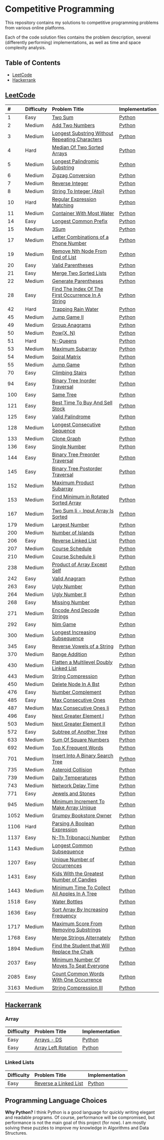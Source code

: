 # Competitive Programming

This repository contains my solutions to competitive programming problems from various online platforms.

Each of the code solution files contains the problem description, several (differently performing) implementations, as well as time and space complexity analysis.


## Table of Contents

- [LeetCode](#leetcode)
- [Hackerrank](#hackerrank)


## [LeetCode](https://leetcode.com)

| # | Difficulty | Problem Title | Implementation |
|:--|:-----------|:--------------|:---------------|
| 1 | Easy | [Two Sum](https://leetcode.com/problems/two-sum/) | [Python](./leetcode/0001-two-sum/two_sum.py) |
| 2 | Medium | [Add Two Numbers](https://leetcode.com/problems/add-two-numbers/) | [Python](./leetcode/0002-add-two-numbers/add_two_numbers.py) |
| 3 | Medium | [Longest Substring Without Repeating Characters](https://leetcode.com/problems/longest-substring-without-repeating-characters/) | [Python](./leetcode/0003-longest-substring-without-repeating-characters/longest_substring_without_repeating_characters.py) |
| 4 | Hard | [Median Of Two Sorted Arrays](https://leetcode.com/problems/median-of-two-sorted-arrays/) | [Python](./leetcode/0004-median-of-two-sorted-arrays/median_of_two_sorted_arrays.py) |
| 5 | Medium | [Longest Palindromic Substring](https://leetcode.com/problems/longest-palindromic-substring/) | [Python](./leetcode/0005-longest-palindromic-substring/longest_palindromic_substring.py) |
| 6 | Medium | [Zigzag Conversion](https://leetcode.com/problems/zigzag-conversion/) | [Python](./leetcode/0006-zigzag-conversion/zigzag_conversion.py) |
| 7 | Medium | [Reverse Integer](https://leetcode.com/problems/reverse-integer/) | [Python](./leetcode/0007-reverse-integer/reverse_integer.py) |
| 8 | Medium | [String To Integer (Atoi)](https://leetcode.com/problems/string-to-integer-atoi/) | [Python](./leetcode/0008-string-to-integer-atoi/string_to_integer_atoi.py) |
| 10 | Hard | [Regular Expression Matching](https://leetcode.com/problems/regular-expression-matching) | [Python](./leetcode/0010-regular-expression-matching/regular_expression_matching.py) |
| 11 | Medium | [Container With Most Water](https://leetcode.com/problems/container-with-most-water/) | [Python](./leetcode/0011-container-with-most-water/container_with_most_water.py) |
| 14 | Easy | [Longest Common Prefix](https://leetcode.com/problems/longest-common-prefix/) | [Python](./leetcode/0014-longest-common-prefix/longest_common_prefix.py) |
| 15 | Medium | [3Sum](https://leetcode.com/problems/3sum/) | [Python](./leetcode/0015-3sum/3sum.py) |
| 17 | Medium | [Letter Combinations of a Phone Number](https://leetcode.com/problems/letter-combinations-of-a-phone-number) | [Python](./leetcode/0017-letter-combinations-of-a-phone-number/letter_combinations_of_a_phone_number.py) |
| 19 | Medium | [Remove Nth Node From End of List](https://leetcode.com/problems/remove-nth-node-from-end-of-list) | [Python](./leetcode/0019-remove-nth-node-from-end-of-list/remove_nth_node_from_end_of_list.py) |
| 20 | Easy | [Valid Parentheses](https://leetcode.com/problems/valid-parentheses/) | [Python](./leetcode/0020-valid-parentheses/valid_parentheses.py) |
| 21 | Easy | [Merge Two Sorted Lists](https://leetcode.com/problems/merge-two-sorted-lists/) | [Python](./leetcode/0021-merge-two-sorted-lists/merge_two_sorted_lists.py) |
| 22 | Medium | [Generate Parentheses](https://leetcode.com/problems/generate-parentheses/) | [Python](./leetcode/0022-generate-parentheses/generate_parentheses.py) |
| 28 | Easy | [Find The Index Of The First Occurrence In A String](https://leetcode.com/problems/find-the-index-of-the-first-occurrence-in-a-string/) | [Python](./leetcode/0028-find-the-index-of-the-first-occurrence-in-a-string/find_the_index_of_the_first_occurrence_in_a_string.py) |
| 42 | Hard | [Trapping Rain Water](https://leetcode.com/problems/trapping-rain-water) | [Python](./leetcode/0042-trapping-rain-water/trapping_rain_water.py) |
| 45 | Medium | [Jump Game II](https://leetcode.com/problems/jump-game-ii/) | [Python](./leetcode/0045-jump-game-ii/jump_game_ii.py) |
| 49 | Medium | [Group Anagrams](https://leetcode.com/problems/group-anagrams) | [Python](./leetcode/0049-group-anagrams/group_anagrams.py) |
| 50 | Medium | [Pow(X, N)](https://leetcode.com/problems/powx-n/) | [Python](./leetcode/0050-powx-n/powx_n.py) |
| 51 | Hard | [N-Queens](https://leetcode.com/problems/n-queens/) | [Python](./leetcode/0051-n-queens/n_queens.py) |
| 53 | Medium | [Maximum Subarray](https://leetcode.com/problems/maximum-subarray/) | [Python](./leetcode/0053-maximum-subarray/maximum_subarray.py) |
| 54 | Medium | [Spiral Matrix](https://leetcode.com/problems/spiral-matrix) | [Python](./leetcode/0054-spiral-matrix/spiral_matrix.py) |
| 55 | Medium | [Jump Game](https://leetcode.com/problems/jump-game) | [Python](./leetcode/0055-jump-game/jump_game.py) |
| 70 | Easy | [Climbing Stairs](https://leetcode.com/problems/climbing-stairs/) | [Python](./leetcode/0070-climbing-stairs/climbing_stairs.py) |
| 94 | Easy | [Binary Tree Inorder Traversal](https://leetcode.com/problems/binary-tree-inorder-traversal/) | [Python](./leetcode/0094-binary-tree-inorder-traversal/binary_tree_inorder_traversal.py) |
| 100 | Easy | [Same Tree](https://leetcode.com/problems/same-tree) | [Python](./leetcode/0100-same-tree/same_tree.py) |
| 121 | Easy | [Best Time To Buy And Sell Stock](https://leetcode.com/problems/best-time-to-buy-and-sell-stock/) | [Python](./leetcode/0121-best-time-to-buy-and-sell-stock/best_time_to_buy_and_sell_stock.py) |
| 125 | Easy | [Valid Palindrome](https://leetcode.com/problems/valid-palindrome/) | [Python](./leetcode/0125-valid-palindrome/valid_palindrome.py) |
| 128 | Medium | [Longest Consecutive Sequence](https://leetcode.com/problems/longest-consecutive-sequence) | [Python](./leetcode/0128-longest-consecutive-sequence/longest_consecutive_sequence.py) |
| 133 | Medium | [Clone Graph](https://leetcode.com/problems/clone-graph) | [Python](./leetcode/0133-clone-graph/clone_graph.py) |
| 136 | Easy | [Single Number](https://leetcode.com/problems/single-number) | [Python](./leetcode/0136-single-number/single_number.py) |
| 144 | Easy | [Binary Tree Preorder Traversal](https://leetcode.com/problems/binary-tree-preorder-traversal/) | [Python](./leetcode/0144-binary-tree-preorder-traversal/binary_tree_preorder_traversal.py) |
| 145 | Easy | [Binary Tree Postorder Traversal](https://leetcode.com/problems/binary-tree-postorder-traversal/) | [Python](./leetcode/0145-binary-tree-postorder-traversal/binary_tree_postorder_traversal.py) |
| 152 | Medium | [Maximum Product Subarray](https://leetcode.com/problems/maximum-product-subarray) | [Python](./leetcode/0152-maximum-product-subarray/maximum_product_subarray.py) |
| 153 | Medium | [Find Minimum in Rotated Sorted Array](https://leetcode.com/problems/find-minimum-in-rotated-sorted-array) | [Python](./leetcode/0153-find-minimum-in-rotated-sorted-array/find_minimum_in_rotated_sorted_array.py) |
| 167 | Medium | [Two Sum Ii - Input Array Is Sorted](https://leetcode.com/problems/two-sum-ii-input-array-is-sorted/) | [Python](./leetcode/0167-two-sum-ii-input-array-is-sorted/two_sum_ii_input_array_is_sorted.py) |
| 179 | Medium | [Largest Number](https://leetcode.com/problems/largest-number/) | [Python](./leetcode/0179-largest-number/largest_number.py) |
| 200 | Medium | [Number of Islands](https://leetcode.com/problems/number-of-islands) | [Python](./leetcode/0200-number-of-islands/number_of_islands.py) |
| 206 | Easy | [Reverse Linked List](https://leetcode.com/problems/reverse-linked-list) | [Python](./leetcode/0206-reverse-linked-list/reverse_linked_list.py) |
| 207 | Medium | [Course Schedule](https://leetcode.com/problems/course-schedule/) | [Python](./leetcode/0207-course-schedule/course_schedule.py) |
| 210 | Medium | [Course Schedule Ii](https://leetcode.com/problems/course-schedule-ii/) | [Python](./leetcode/0210-course-schedule-ii/course_schedule_ii.py) |
| 238 | Medium | [Product of Array Except Self](https://leetcode.com/problems/product-of-array-except-self) | [Python](./leetcode/0238-product-of-array-except-self/product_of_array_except_self.py) |
| 242 | Easy | [Valid Anagram](https://leetcode.com/problems/valid-anagram) | [Python](./leetcode/0242-valid-anagram/valid_anagram.py) |
| 263 | Easy | [Ugly Number](https://leetcode.com/problems/ugly-number) | [Python](./leetcode/0263-ugly-number/ugly_number.py) |
| 264 | Medium | [Ugly Number II](https://leetcode.com/problems/ugly-number-ii) | [Python](./leetcode/0264-ugly-number-ii/ugly_number_ii.py) |
| 268 | Easy | [Missing Number](https://leetcode.com/problems/missing-number) | [Python](./leetcode/0268-missing-number/missing_number.py) |
| 271 | Medium | [Encode And Decode Strings](https://leetcode.com/problems/encode-and-decode-strings/) | [Python](./leetcode/0271-encode-and-decode-strings/encode_and_decode_strings.py) |
| 292 | Easy | [Nim Game](https://leetcode.com/problems/nim-game/) | [Python](./leetcode/0292-nim-game/nim_game.py) |
| 300 | Medium | [Longest Increasing Subsequence](https://leetcode.com/problems/longest-increasing-subsequence) | [Python](./leetcode/0300-longest-increasing-subsequence/longest_increasing_subsequence.py) |
| 345 | Easy | [Reverse Vowels of a String](https://leetcode.com/problems/reverse-vowels-of-a-string) | [Python](./leetcode/0345-reverse-vowels-of-a-string/reverse_vowels_of_a_string.py) |
| 370 | Medium | [Range Addition](https://leetcode.com/problems/range-addition) | [Python](./leetcode/0370-range-addition/range_addition.py) |
| 430 | Medium | [Flatten a Multilevel Doubly Linked List](https://leetcode.com/problems/flatten-a-multilevel-doubly-linked-list) | [Python](./leetcode/0430-flatten-a-multilevel-doubly-linked-list/flatten_a_multilevel_doubly_linked_list.py) |
| 443 | Medium | [String Compression](https://leetcode.com/problems/string-compression) | [Python](./leetcode/0443-string-compression/string_compression.py) |
| 450 | Medium | [Delete Node In A Bst](https://leetcode.com/problems/delete-node-in-a-bst/) | [Python](./leetcode/0450-delete-node-in-a-bst/delete_node_in_a_bst.py) |
| 476 | Easy | [Number Complement](https://leetcode.com/problems/number-complement) | [Python](./leetcode/0476-number-complement/number_complement.py) |
| 485 | Easy | [Max Consecutive Ones](https://leetcode.com/problems/max-consecutive-ones) | [Python](./leetcode/0485-max-consecutive-ones/max_consecutive_ones.py) |
| 487 | Medium | [Max Consecutive Ones Ii](https://leetcode.com/problems/max-consecutive-ones-ii) | [Python](./leetcode/0487-max-consecutive-ones-ii/max_consecutive_ones_ii.py) |
| 496 | Easy | [Next Greater Element I](https://leetcode.com/problems/next-greater-element-i) | [Python](./leetcode/0496-next-greater-element-i/next_greater_element_i.py) |
| 503 | Medium | [Next Greater Element II](https://leetcode.com/problems/next-greater-element-ii) | [Python](./leetcode/0503-next-greater-element-ii/next_greater_element_ii.py) |
| 572 | Easy | [Subtree of Another Tree](https://leetcode.com/problems/subtree-of-another-tree) | [Python](./leetcode/0572-subtree-of-another-tree/subtree_of_another_tree.py) |
| 633 | Medium | [Sum Of Square Numbers](https://leetcode.com/problems/sum-of-square-numbers/) | [Python](./leetcode/0633-sum-of-square-numbers/sum_of_square_numbers.py) |
| 692 | Medium | [Top K Frequent Words](https://leetcode.com/problems/top-k-frequent-words/) | [Python](./leetcode/0692-top-k-frequent-words/top_k_frequent_words.py) |
| 701 | Medium | [Insert Into A Binary Search Tree](https://leetcode.com/problems/insert-into-a-binary-search-tree/) | [Python](./leetcode/0701-insert-into-a-binary-search-tree/insert_into_a_binary_search_tree.py) |
| 735 | Medium | [Asteroid Collision](https://leetcode.com/problems/asteroid-collision/) | [Python](./leetcode/0735-asteroid-collision/asteroid_collision.py) |
| 739 | Medium | [Daily Temperatures](https://leetcode.com/problems/daily-temperatures) | [Python](./leetcode/0739-daily-temperatures/daily_temperatures.py) |
| 743 | Medium | [Network Delay Time](https://leetcode.com/problems/network-delay-time/) | [Python](./leetcode/0743-network-delay-time/network_delay_time.py) |
| 771 | Easy | [Jewels and Stones](https://leetcode.com/problems/jewels-and-stones) | [Python](./leetcode/0771-jewels-and-stones/jewels_and_stones.py) |
| 945 | Medium | [Minimum Increment To Make Array Unique](https://leetcode.com/problems/minimum-increment-to-make-array-unique/) | [Python](./leetcode/0945-minimum-increment-to-make-array-unique/minimum_increment_to_make_array_unique.py) |
| 1052 | Medium | [Grumpy Bookstore Owner](https://leetcode.com/problems/grumpy-bookstore-owner/) | [Python](./leetcode/1052-grumpy-bookstore-owner/grumpy_bookstore_owner.py) |
| 1106 | Hard | [Parsing A Boolean Expression](https://leetcode.com/problems/parsing-a-boolean-expression) | [Python](./leetcode/1106-parsing-a-boolean-expression/parsing_a_boolean_expression.py) |
| 1137 | Easy | [N-Th Tribonacci Number](https://leetcode.com/problems/n-th-tribonacci-number/) | [Python](./leetcode/1137-n-th-tribonacci-number/n-th_tribonacci_number.py) |
| 1143 | Medium | [Longest Common Subsequence](https://leetcode.com/problems/longest-common-subsequence) | [Python](./leetcode/1143-longest-common-subsequence/longest_common_subsequence.py) |
| 1207 | Easy | [Unique Number of Occurrences](https://leetcode.com/problems/unique-number-of-occurrences) | [Python](./leetcode/1207-unique-number-of-occurrences/unique_number_of_occurrences.py) |
| 1431 | Easy | [Kids With the Greatest Number of Candies](https://leetcode.com/problems/kids-with-the-greatest-number-of-candies) | [Python](./leetcode/1431-kids-with-the-greatest-number-of-candies/kids_with_the_greatest_number_of_candies.py) |
| 1443 | Medium | [Minimum Time To Collect All Apples In A Tree](https://leetcode.com/problems/minimum-time-to-collect-all-apples-in-a-tree/) | [Python](./leetcode/1443-minimum-time-to-collect-all-apples-in-a-tree/minimum_time_to_collect_all_apples_in_a_tree.py) |
| 1518 | Easy | [Water Bottles](https://leetcode.com/problems/water-bottles/) | [Python](./leetcode/1518-water-bottles/water_bottles.py) |
| 1636 | Easy | [Sort Array By Increasing Frequency](https://leetcode.com/problems/sort-array-by-increasing-frequency/) | [Python](./leetcode/1636-sort-array-by-increasing-frequency/sort_array_by_increasing_frequency.py) |
| 1717 | Medium | [Maximum Score From Removing Substrings](https://leetcode.com/problems/maximum-score-from-removing-substrings/) | [Python](./leetcode/1717-maximum-score-from-removing-substrings/maximum_score_from_removing_substrings.py) |
| 1768 | Easy | [Merge Strings Alternately](https://leetcode.com/problems/merge-strings-alternately) | [Python](./leetcode/1768-merge-strings-alternately/merge_strings_alternately.py) |
| 1894 | Medium | [Find the Student that Will Replace the Chalk](https://leetcode.com/problems/find-the-student-that-will-replace-the-chalk) | [Python](./leetcode/1894-find-the-student-that-will-replace-the-chalk/find_the_student_that_will_replace_the_chalk.py) |
| 2037 | Easy | [Minimum Number Of Moves To Seat Everyone](https://leetcode.com/problems/minimum-number-of-moves-to-seat-everyone/) | [Python](./leetcode/2037-minimum-number-of-moves-to-seat-everyone/minimum_number_of_moves_to_seat_everyone.py) |
| 2085 | Easy | [Count Common Words With One Occurrence](https://leetcode.com/problems/count-common-words-with-one-occurrence/) | [Python](./leetcode/2085-count-common-words-with-one-occurrence/count_common_words_with_one_occurrence.py) |
| 3163 | Medium | [String Compression III](https://leetcode.com/problems/string-compression-iii) | [Python](./leetcode/3163-string-compression-iii/string_compression_iii.py) |


## [Hackerrank](https://www.hackerrank.com)

### Array

| Difficulty | Problem Title | Implementation |
|:-----------|:--------------|:---------------|
| Easy | [Arrays - DS](https://www.hackerrank.com/challenges/arrays-ds/problem) | [Python](./hackerrank/arrays-ds/arrays_ds.py) |
| Easy | [Array Left Rotation](https://www.hackerrank.com/challenges/array-left-rotation/problem) | [Python](./hackerrank/array-left-rotation/array_left_rotation.py) |

### Linked Lists

| Difficulty | Problem Title | Implementation |
|:-----------|:--------------|:---------------|
| Easy | [Reverse a Linked List](https://www.hackerrank.com/challenges/reverse-a-linked-list/problem) | [Python](./hackerrank/reverse-a-linked-list/reverse_a_linked_list.py) |


## Programming Language Choices

**Why Python?**
I think Python is a good language for quickly writing elegant and readable programs.
Of course, performance will be compromised, but performance is not the main goal of this project (for now).
I am mostly solving these puzzles to improve my knowledge in Algorithms and Data Structures.
